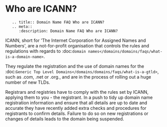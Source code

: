 # Who are ICANN?

```eval_rst
   .. title:: Domain Name FAQ Who are ICANN?
   .. meta::
      :description: Domain Name FAQ Who are ICANN?
```


ICANN, short for 'The Internet Corporation for Assigned Names and Numbers', are a not-for-profit organisation that controls the rules and regulations with regards to :doc:`domain names</domains/domains/faqs/what-is-a-domain-name>`.


They regulate the registration and the use of domain names for the :doc:`Generic Top Level Domains</domains/domains/faqs/what-is-a-gtld>`, such as .com, .net or .org., and are in the process of rolling out a huge number of new TLDs.


Registrars and registries have to comply with the rules set by ICANN, applying them to you - the registrant. In a push to tidy up domain name registration information and ensure that all details are up to date and accurate they have recently added extra checks and procedures for registrants to confirm details. Failure to do so on new registrations or changes of details leads to the domain being suspended.

